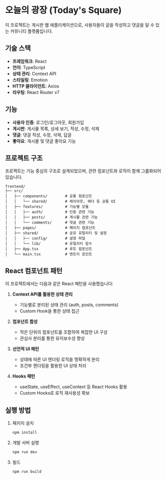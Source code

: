 # 오늘의 광장 (Today's Square)

이 프로젝트는 게시판 웹 애플리케이션으로, 사용자들이 글을 작성하고 댓글을 달 수 있는 커뮤니티 플랫폼입니다.

## 기술 스택

- **프레임워크**: React
- **언어**: TypeScript
- **상태 관리**: Context API
- **스타일링**: Emotion
- **HTTP 클라이언트**: Axios
- **라우팅**: React Router v7

## 기능

- **사용자 인증**: 로그인/로그아웃, 회원가입
- **게시판**: 게시물 목록, 상세 보기, 작성, 수정, 삭제
- **댓글**: 댓글 작성, 수정, 삭제, 답글
- **좋아요**: 게시물 및 댓글 좋아요 기능

## 프로젝트 구조

프로젝트는 기능 중심의 구조로 설계되었으며, 관련 컴포넌트와 로직이 함께 그룹화되어 있습니다.

```
frontend/
├── src/
│   ├── components/        # 공통 컴포넌트
│   │   └── shared/        # 레이아웃, 헤더 등 공통 UI
│   ├── features/          # 기능별 모듈
│   │   ├── auth/          # 인증 관련 기능
│   │   ├── posts/         # 게시물 관련 기능
│   │   └── comments/      # 댓글 관련 기능
│   ├── pages/             # 페이지 컴포넌트
│   ├── shared/            # 공유 유틸리티 및 설정
│   │   ├── config/        # 설정 파일
│   │   └── lib/           # 유틸리티 함수 
│   ├── App.tsx            # 루트 컴포넌트
│   └── main.tsx           # 엔트리 포인트
```

## React 컴포넌트 패턴

이 프로젝트에서는 다음과 같은 React 패턴을 사용했습니다:

1. **Context API를 활용한 상태 관리**
   - 기능별로 분리된 상태 관리 (auth, posts, comments)
   - Custom Hook을 통한 상태 접근

2. **컴포넌트 합성**
   - 작은 단위의 컴포넌트를 조합하여 복잡한 UI 구성
   - 관심사 분리를 통한 유지보수성 향상

3. **선언적 UI 패턴**
   - 상태에 따른 UI 렌더링 로직을 명확하게 분리
   - 조건부 렌더링을 활용한 UI 상태 처리

4. **Hooks 패턴**
   - useState, useEffect, useContext 등 React Hooks 활용
   - Custom Hooks로 로직 재사용성 확보

## 실행 방법

1. 패키지 설치
   ```bash
   npm install
   ```

2. 개발 서버 실행
   ```bash
   npm run dev
   ```

3. 빌드
   ```bash
   npm run build
   ```
